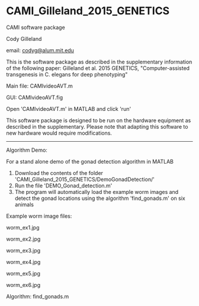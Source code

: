 # CAMI_Gilleland_2015_GENETICS

CAMI software package

Cody Gilleland

email: codyg@alum.mit.edu

This is the software package as described in the supplementary information of the following paper: 
Gilleland et al. 2015 GENETICS, "Computer-assisted transgenesis in C. elegans for deep phenotyping"

Main file: CAMIvideoAVT.m 

GUI: CAMIvideoAVT.fig

Open 'CAMIvideoAVT.m' in MATLAB and click 'run'

This software package is designed to be run on the hardware equipment as described in the supplementary.
Please note that adapting this software to new hardware would require modifications.

--------------
Algorithm Demo:

For a stand alone demo of the gonad detection algorithm in MATLAB

1. Download the contents of the folder 'CAMI_Gilleland_2015_GENETICS/DemoGonadDetection/'
2. Run the file 'DEMO_Gonad_detection.m' 
3. The program will automatically load the example worm images and detect the gonad locations using the algorithm 'find_gonads.m' on six animals

Example worm image files:

worm_ex1.jpg

worm_ex2.jpg

worm_ex3.jpg

worm_ex4.jpg

worm_ex5.jpg

worm_ex6.jpg

Algorithm:
find_gonads.m
